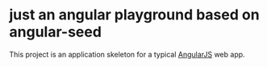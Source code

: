 # just an angular playground based on angular-seed

This project is an application skeleton for a typical [AngularJS](http://angularjs.org/) web app.